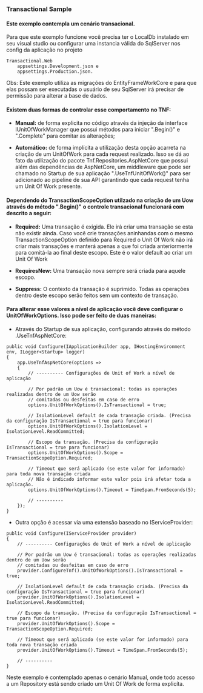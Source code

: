 ### Transactional Sample

#### Este exemplo contempla um cenário transacional.

Para que este exemplo funcione você precisa ter o LocalDb instalado em seu visual studio ou configurar uma instancia válida do SqlServer
nos config da aplicação no projeto
	
	Transactional.Web 
		appsettings.Development.json e 
		appsettings.Production.json.
	
Obs: Este exemplo utiliza as migrações do EntityFrameWorkCore e para que elas possam ser executadas o usuário de seu SqlServer irá precisar de permissão para alterar a base de dados.

#### Existem duas formas de controlar esse comportamento no TNF:
	
* **Manual:** de forma explicita no código através da injeção da interface IUnitOfWorkManager que possui
  métodos para iniciar ".Begin()" e ".Complete" para comitar as alterações;

* **Automático:** de forma implícita a utilização desta opção acarreta na criação de um UnitOfWork para cada request realizado.
  Isso se dá ao fato da utilização do pacote Tnf.Repositories.AspNetCore que possui além das dependências
  de AspNetCore, um middleware que pode ser chamado no Startup de sua aplicação ".UseTnfUnitOfWork()" para ser adicionado ao pipeline de sua API 
  garantindo que cada request tenha um Unit Of Work presente.

#### Dependendo do TransactionScopeOption utilzado na criação de um Uow através do método ".Begin()" o controle transacional funcionará com descrito a seguir:

- **Required:** Uma transação é exigida. Ele irá criar uma transação se esta não existir ainda. Caso você crie transações aninhandas com o mesmo
  TransactionScopeOption definido para Required o Unit Of Work não irá criar mais transações e manterá apenas a que foi criada anteriormente para comitá-la ao final
  deste escopo. Este é o valor default ao criar um Unit Of Work

- **RequiresNew:** Uma transação nova sempre será criada para aquele escopo.

- **Suppress:** O contexto da transação é suprimido. Todas as operações dentro deste escopo serão feitos sem um contexto de transação.

#### Para alterar esse valores a nível de aplicação você deve configurar o UnitOfWorkOptions. Isso pode ser feito de duas maneiras:

- Através do Startup de sua aplicação, configurando através do método .UseTnfAspNetCore:
	
```
public void Configure(IApplicationBuilder app, IHostingEnvironment env, ILogger<Startup> logger)
{
	app.UseTnfAspNetCore(options =>
	{
		// ---------- Configurações de Unit of Work a nível de aplicação

		// Por padrão um Uow é transacional: todas as operações realizadas dentro de um Uow serão
		// comitadas ou desfeitas em caso de erro
		options.UnitOfWorkOptions().IsTransactional = true;

		// IsolationLevel default de cada transação criada. (Precisa da configuração IsTransactional = true para funcionar)
		options.UnitOfWorkOptions().IsolationLevel = IsolationLevel.ReadCommitted;

		// Escopo da transação. (Precisa da configuração IsTransactional = true para funcionar)
		options.UnitOfWorkOptions().Scope = TransactionScopeOption.Required;

		// Timeout que será aplicado (se este valor for informado) para toda nova transação criada
		// Não é indicado informar este valor pois irá afetar toda a aplicação.
		options.UnitOfWorkOptions().Timeout = TimeSpan.FromSeconds(5);

		// ----------
	});
}
```

- Outra opção é acessar via uma extensão baseado no IServiceProvider:

```
public void Configure(IServiceProvider provider)
{
	// ---------- Configurações de Unit of Work a nível de aplicação

	// Por padrão um Uow é transacional: todas as operações realizadas dentro de um Uow serão
	// comitadas ou desfeitas em caso de erro
	provider.ConfigureTnf().UnitOfWorkOptions().IsTransactional = true;

	// IsolationLevel default de cada transação criada. (Precisa da configuração IsTransactional = true para funcionar)
	provider.UnitOfWorkOptions().IsolationLevel = IsolationLevel.ReadCommitted;

	// Escopo da transação. (Precisa da configuração IsTransactional = true para funcionar)
	provider.UnitOfWorkOptions().Scope = TransactionScopeOption.Required;

	// Timeout que será aplicado (se este valor for informado) para toda nova transação criada
	provider.UnitOfWorkOptions().Timeout = TimeSpan.FromSeconds(5);

	// ----------
}
```

Neste exemplo é contemplado apenas o cenário Manual, onde todo acesso a um Repository está sendo criado um Unit Of Work de forma explicíta.
